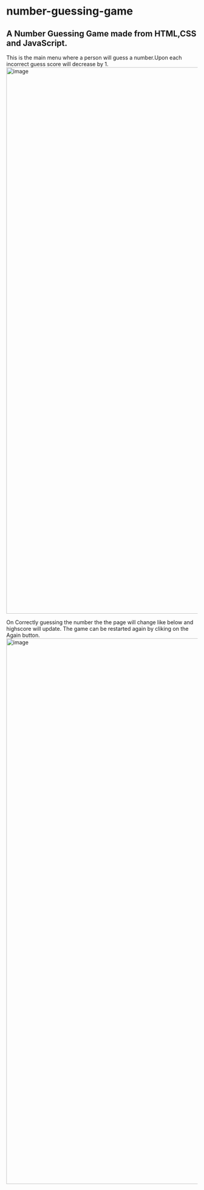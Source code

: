 # number-guessing-game
## A Number Guessing Game made from HTML,CSS and JavaScript. 

This is the main menu where a person will guess a number.Upon each incorrect guess score will decrease by 1.
<img width="1440" alt="image" src="https://github.com/Shubhankit101/number-guessing-game/assets/45731902/5132ccd7-98b9-4cd5-9061-b24a1c33497c">


On Correctly guessing the number the the page will change like below and highscore will update. The game can be restarted again by cliking on the Again button.
<img width="1438" alt="image" src="https://github.com/Shubhankit101/number-guessing-game/assets/45731902/902fa9aa-12d4-4b1a-bdd2-af8983f22294">
